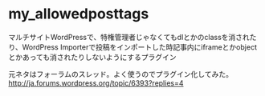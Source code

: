 my_allowedposttags
==================

マルチサイトWordPressで、特権管理者じゃなくてもdlとかのclassを消されたり、WordPress Importerで投稿をインポートした時記事内にiframeとかobjectとかあっても消されたりしないようにするプラグイン

元ネタはフォーラムのスレッド。よく使うのでプラグイン化してみた。
http://ja.forums.wordpress.org/topic/6393?replies=4

